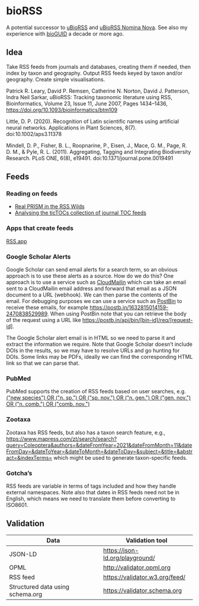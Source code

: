 # bioRSS

A potential successor to [uBioRSS](http://www.ubio.org/rss/) and [uBioRSS Nomina Nova](http://ubio.org/rss/index_nov.php). See also my experience with [bioGUID](https://github.com/rdmpage/bioguid/tree/master/www/rss) a decade or more ago.

## Idea

Take RSS feeds from journals and databases, creating them if needed, then index by taxon and geography. Output RSS feeds keyed by taxon and/or geography. Create simple visualisations.

Patrick R. Leary, David P. Remsen, Catherine N. Norton, David J. Patterson, Indra Neil Sarkar, uBioRSS: Tracking taxonomic literature using RSS, Bioinformatics, Volume 23, Issue 11, June 2007, Pages 1434–1436, https://doi.org/10.1093/bioinformatics/btm109

Little, D. P. (2020). Recognition of Latin scientific names using artificial neural networks. Applications in Plant Sciences, 8(7). doi:10.1002/aps3.11378

Mindell, D. P., Fisher, B. L., Roopnarine, P., Eisen, J., Mace, G. M., Page, R. D. M., & Pyle, R. L. (2011). Aggregating, Tagging and Integrating Biodiversity Research. PLoS ONE, 6(8), e19491. doi:10.1371/journal.pone.0019491

## Feeds

### Reading on feeds

- [Real PRISM in the RSS Wilds](https://www.crossref.org/blog/real-prism-in-the-rss-wilds/)
- [Analysing the ticTOCs collection of journal TOC feeds](https://hublog.hubmed.org/archives/001818)

### Apps that create feeds

[RSS.app](https://rss.app)

### Google Scholar Alerts

Google Scholar can send email alerts for a search term, so an obvious approach is to use these alerts as a source. How do we do this? One approach is to use a service such as [CloudMailin](https://www.cloudmailin.com) which can take an email sent to a CloudMailin email address and forward that email as a JSON document to a URL (webhook). We can then parse the contents of the email. For debugging purposes we can use a service such as [PostBin](https://postb.in) to receive these emails, for example https://postb.in/1632815014159-2470838529989. When using PostBin note that you can retrieve the body of the request using a URL like https://postb.in/api/bin/[bin-id]/req/[request-id].

The Google Scholar alert email is in HTML so we need to parse it and extract the information we require. Note that Google Scholar doesn’t include DOIs in the results, so we may have to resolve URLs and go hunting for DOIs. Some links may be PDFs, ideally we can find the corresponding HTML link so that we can parse that.

### PubMed

PubMed supports the creation of RSS feeds based on user searches, e.g.  [("new species") OR ("n. sp.") OR ("sp. nov.") OR ("n. gen.") OR ("gen. nov.") OR ("n. comb.") OR ("comb. nov.”)](https://pubmed.ncbi.nlm.nih.gov/rss-feed/?feed_id=1rE397IRBYU0-ogsyRnEw9o91K808u0evolcHK9IDZ0PVH5cqD&amp;v=2.15.0&amp;utm_source=Rested&amp;utm_medium=rss&amp;utm_content=1rE397IRBYU0-ogsyRnEw9o91K808u0evolcHK9IDZ0PVH5cqD&amp;fc=20211108074834&amp;utm_campaign=pubmed-2&amp;ff=20211108074851)

### Zootaxa

Zootaxa has RSS feeds, but also has a taxon search feature, e.g., https://www.mapress.com/zt/search/search?query=Coleoptera&authors=&dateFromYear=2021&dateFromMonth=11&dateFromDay=&dateToYear=&dateToMonth=&dateToDay=&subject=&title=&abstract=&indexTerms= which might be used to generate taxon-specific feeds.

### Gotcha’s

RSS feeds are variable in terms of tags included and how they handle external namespaces. Note also that dates in RSS feeds need not be in English, which means we need to translate them before converting to ISO8601.

## Validation

 Data | Validation tool
--|--
JSON-LD | https://json-ld.org/playground/
OPML | http://validator.opml.org
RSS feed | https://validator.w3.org/feed/
Structured data using schema.org | https://validator.schema.org

